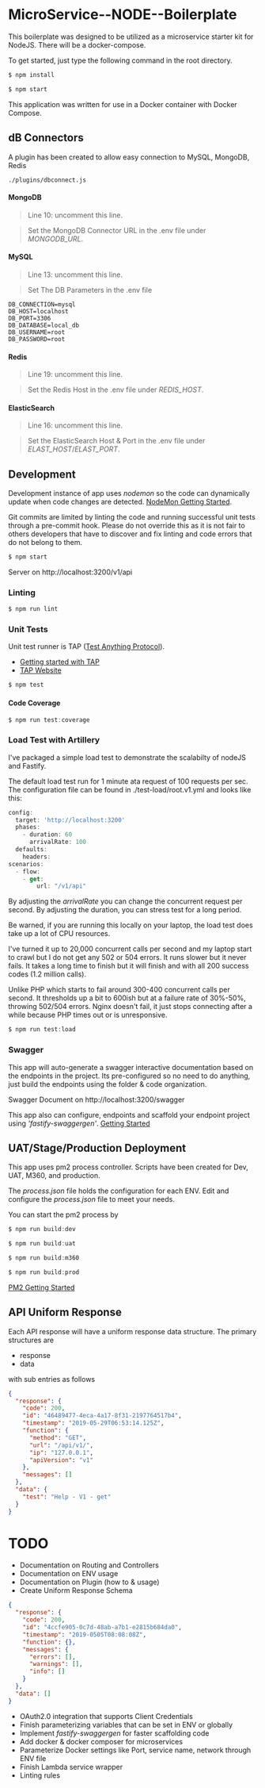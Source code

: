 # MicroService--NODE--Boilerplate

This boilerplate was designed to be utilized as a microservice starter kit for NodeJS. There will be a docker-compose.

To get started, just type the following command in the root directory.

```javascript
$ npm install
```

```javascript
$ npm start
```

This application was written for use in a Docker container with Docker Compose.

## dB Connectors

A plugin has been created to allow easy connection to MySQL, MongoDB, Redis

```text
./plugins/dbconnect.js
```

#### MongoDB

> Line 10: uncomment this line.

> Set the MongoDB Connector URL in the .env file under _MONGODB_URL_.

#### MySQL

> Line 13: uncomment this line.

> Set The DB Parameters in the .env file

```text
DB_CONNECTION=mysql
DB_HOST=localhost
DB_PORT=3306
DB_DATABASE=local_db
DB_USERNAME=root
DB_PASSWORD=root
```

#### Redis

> Line 19: uncomment this line.

> Set the Redis Host in the .env file under _REDIS_HOST_.

#### ElasticSearch

> Line 16: uncomment this line.

> Set the ElasticSearch Host & Port in the .env file under _ELAST_HOST_/_ELAST_PORT_.

## Development

Development instance of app uses _nodemon_ so the code can dynamically update when code changes are detected. [NodeMon Getting Started](https://github.com/remy/nodemon).

Git commits are limited by linting the code and running successful unit tests through a pre-commit hook. Please do not override this as it is not fair to others developers that have to discover and fix linting and code errors that do not belong to them.

```javascript
$ npm start
```

Server on http://localhost:3200/v1/api

### Linting

```javascript
$ npm run lint
```

### Unit Tests

Unit test runner is TAP ([Test Anything Protocol](http://testanything.org/)).

- [Getting started with TAP](https://www.node-tap.org/basics/)
- [TAP Website](https://www.node-tap.org/)

```javascript
$ npm test
```

#### Code Coverage

```javascript
$ npm run test:coverage
```

### Load Test with Artillery

I've packaged a simple load test to demonstrate the scalabilty of nodeJS and Fastify.

The default load test run for 1 minute ata request of 100 requests per sec. The configuration file can be found in ./test-load/root.v1.yml and looks like this:

```javascript
config:
  target: 'http://localhost:3200'
  phases:
    - duration: 60
      arrivalRate: 100
  defaults:
    headers:
scenarios:
  - flow:
    - get:
        url: "/v1/api"

```

By adjusting the _arrivalRate_ you can change the concurrent request per second. By adjusting the duration, you can stress test for a long period.

Be warned, if you are running this locally on your laptop, the load test does take  up a lot of CPU resources.

I've turned it up to 20,000 concurrent calls per second and my laptop start to crawl but I do not get any 502 or 504 errors. It runs slower but it never fails. It takes a long time to finish but it will finish and with all 200 success codes (1.2 million calls).

Unlike PHP which starts to fail around 300-400 concurrent calls per second. It thresholds up a bit to 600ish but at a failure rate of 30%-50%, throwing 502/504 errors. Nginx doesn't fail, it just stops connecting after a while because PHP times out or is unresponsive.

```javascript
$ npm run test:load
```

### Swagger

This app will auto-generate a swagger interactive documentation based on the endpoints in the project. Its pre-configured so no need to do anything, just build the endpoints using the folder & code organization.

Swagger Document on http://localhost:3200/swagger

This app also can configure, endpoints and scaffold your endpoint project using _'fastify-swaggergen'_. [Getting Started](https://github.com/fastify/fastify-swagger)

## UAT/Stage/Production Deployment

This app uses pm2 process controller. Scripts have been created for Dev, UAT, M360, and production.

The _process.json_ file holds the configuration for each ENV. Edit and configure the _process.json_ file to meet your needs.

You can start the pm2 process by

```javascript
$ npm run build:dev
```

```javascript
$ npm run build:uat
```

```javascript
$ npm run build:m360
```

```javascript
$ npm run build:prod
```

[PM2 Getting Started](https://github.com/Unitech/pm2)

## API Uniform Response

Each API response will have a uniform response data structure. The primary structures are

- response
- data

with sub entries as follows

```json
{
  "response": {
    "code": 200,
    "id": "46489477-4eca-4a17-8f31-2197764517b4",
    "timestamp": "2019-05-29T06:53:14.125Z",
    "function": {
      "method": "GET",
      "url": "/api/v1/",
      "ip": "127.0.0.1",
      "apiVersion": "v1"
    },
    "messages": []
  },
  "data": {
    "test": "Help - V1 - get"
  }
}
```


# TODO

- Documentation on Routing and Controllers
- Documentation on ENV usage
- Documentation on Plugin (how to & usage)
- Create Uniform Response Schema

```json
{
  "response": {
    "code": 200,
    "id": "4ccfe905-0c7d-48ab-a7b1-e2815b684da0",
    "timestamp": "2019-0505T08:08:08Z",
    "function": {},
    "messages": {
      "errors": [],
      "warnings": [],
      "info": []
    }
  },
  "data": []
}
```

- OAuth2.0 integration that supports Client Credentials
- Finish parameterizing variables that can be set in ENV or globally
- Implement _fastify-swaggergen_ for faster scaffolding code
- Add docker & docker composer for microservices
- Parameterize Docker settings like Port, service name, network through ENV file
- Finish Lambda service wrapper
- Linting rules